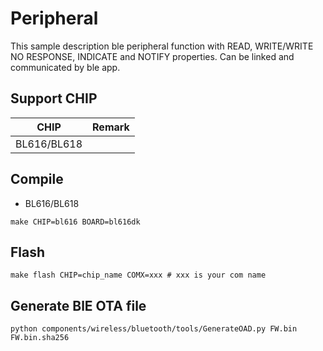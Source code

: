 # Peripheral

This sample description ble peripheral function with READ, WRITE/WRITE NO RESPONSE, INDICATE and NOTIFY properties. Can be linked and communicated by ble app.

## Support CHIP

|      CHIP        | Remark |
|:----------------:|:------:|
|BL616/BL618       |        |

## Compile

- BL616/BL618

```
make CHIP=bl616 BOARD=bl616dk
```

## Flash

```
make flash CHIP=chip_name COMX=xxx # xxx is your com name
```

## Generate BlE OTA file

```
python components/wireless/bluetooth/tools/GenerateOAD.py FW.bin FW.bin.sha256
```